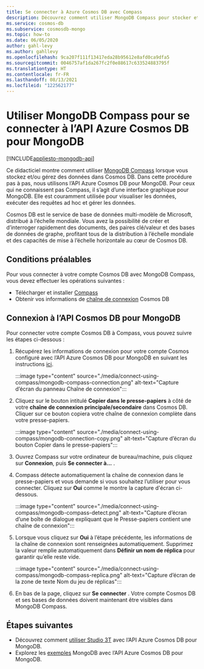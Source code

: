 ```yaml
---
title: Se connecter à Azure Cosmos DB avec Compass
description: Découvrez comment utiliser MongoDB Compass pour stocker et gérer des données dans Azure Cosmos DB.
ms.service: cosmos-db
ms.subservice: cosmosdb-mongo
ms.topic: how-to
ms.date: 06/05/2020
author: gahl-levy
ms.author: gahllevy
ms.openlocfilehash: 9ca207f111f13417eda28b95612e8afd0ca9dfa5
ms.sourcegitcommit: 0046757af1da267fc2f0e88617c633524883795f
ms.translationtype: HT
ms.contentlocale: fr-FR
ms.lasthandoff: 08/13/2021
ms.locfileid: "122562177"
---
```

# <a name="use-mongodb-compass-to-connect-to-azure-cosmos-dbs-api-for-mongodb"></a>Utiliser MongoDB Compass pour se connecter à l’API Azure Cosmos DB pour MongoDB
[!INCLUDE[appliesto-mongodb-api](../includes/appliesto-mongodb-api.md)]

Ce didacticiel montre comment utiliser [MongoDB Compass](https://www.mongodb.com/products/compass) lorsque vous stockez et/ou gérez des données dans Cosmos DB. Dans cette procédure pas à pas, nous utilisons l’API Azure Cosmos DB pour MongoDB. Pour ceux qui ne connaissent pas Compass, il s’agit d’une interface graphique pour MongoDB. Elle est couramment utilisée pour visualiser les données, exécuter des requêtes ad hoc et gérer les données.

Cosmos DB est le service de base de données multi-modèle de Microsoft, distribué à l’échelle mondiale. Vous avez la possibilité de créer et d’interroger rapidement des documents, des paires clé/valeur et des bases de données de graphe, profitant tous de la distribution à l’échelle mondiale et des capacités de mise à l’échelle horizontale au cœur de Cosmos DB.

## <a name="pre-requisites"></a>Conditions préalables

Pour vous connecter à votre compte Cosmos DB avec MongoDB Compass, vous devez effectuer les opérations suivantes :

* Télécharger et installer [Compass](https://www.mongodb.com/download-center/compass?jmp=hero)
* Obtenir vos informations de [chaîne de connexion](connect-mongodb-account.md) Cosmos DB

## <a name="connect-to-cosmos-dbs-api-for-mongodb"></a>Connexion à l’API Cosmos DB pour MongoDB

Pour connecter votre compte Cosmos DB à Compass, vous pouvez suivre les étapes ci-dessous :

1. Récupérez les informations de connexion pour votre compte Cosmos configuré avec l’API Azure Cosmos DB pour MongoDB en suivant les instructions [ici](connect-mongodb-account.md).

    :::image type="content" source="./media/connect-using-compass/mongodb-compass-connection.png" alt-text="Capture d’écran du panneau Chaîne de connexion":::

2. Cliquez sur le bouton intitulé **Copier dans le presse-papiers** à côté de votre **chaîne de connexion principale/secondaire** dans Cosmos DB. Cliquer sur ce bouton copiera votre chaîne de connexion complète dans votre presse-papiers.

    :::image type="content" source="./media/connect-using-compass/mongodb-connection-copy.png" alt-text="Capture d’écran du bouton Copier dans le presse-papiers":::

3. Ouvrez Compass sur votre ordinateur de bureau/machine, puis cliquez sur **Connexion**, puis **Se connecter à...** .

4. Compass détecte automatiquement la chaîne de connexion dans le presse-papiers et vous demande si vous souhaitez l’utiliser pour vous connecter. Cliquez sur **Oui** comme le montre la capture d'écran ci-dessous.

    :::image type="content" source="./media/connect-using-compass/mongodb-compass-detect.png" alt-text="Capture d’écran d’une boîte de dialogue expliquant que le Presse-papiers contient une chaîne de connexion":::

5. Lorsque vous cliquez sur **Oui** à l’étape précédente, les informations de la chaîne de connexion sont renseignées automatiquement. Supprimez la valeur remplie automatiquement dans **Définir un nom de réplica** pour garantir qu’elle reste vide.

    :::image type="content" source="./media/connect-using-compass/mongodb-compass-replica.png" alt-text="Capture d’écran de la zone de texte Nom du jeu de réplicas":::

6. En bas de la page, cliquez sur **Se connecter** . Votre compte Cosmos DB et ses bases de données doivent maintenant être visibles dans MongoDB Compass.

## <a name="next-steps"></a>Étapes suivantes

- Découvrez comment [utiliser Studio 3T](connect-using-mongochef.md) avec l’API Azure Cosmos DB pour MongoDB.
- Explorez les [exemples](nodejs-console-app.md) MongoDB avec l’API Azure Cosmos DB pour MongoDB.
